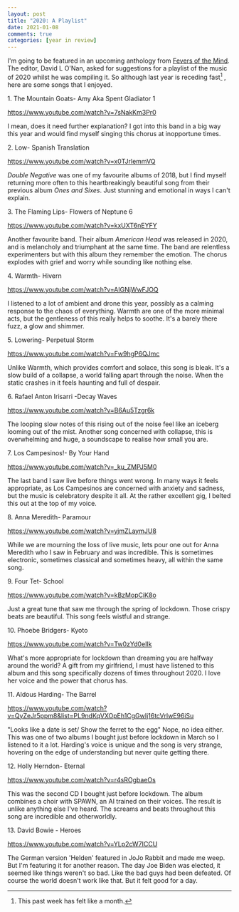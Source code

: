 ```yaml
---
layout: post
title: "2020: A Playlist"
date: 2021-01-08
comments: true
categories: [year in review]
---
```

I'm going to be featured in an upcoming anthology from [Fevers of the Mind](https://feversofthemind.wordpress.com/). The editor, David L O'Nan, asked for suggestions for a playlist of the music of 2020 whilst he was compiling it. So although last year is receding fast[^1] , here are some songs that I enjoyed.

1\. The Mountain Goats- Amy Aka Spent Gladiator 1

https://www.youtube.com/watch?v=7sNakKm3Pr0

I mean, does it need further explanation? I got into this band in a big way this year and would find myself singing this chorus at inopportune times.

2\. Low- Spanish Translation

https://www.youtube.com/watch?v=x0TJrlemmVQ

*Double Negative* was one of my favourite albums of 2018, but I find myself returning more often to this heartbreakingly beautiful song from their previous album *Ones and Sixes*.  Just stunning and emotional in ways I can't explain.

3\. The Flaming Lips- Flowers of Neptune 6

https://www.youtube.com/watch?v=kxUXT6nEYFY

Another favourite band. Their album *American Head* was released in 2020, and is melancholy and triumphant at the same time. The band are relentless experimenters but with this album they remember the emotion. The chorus explodes with grief and worry while sounding like nothing else.

4\. Warmth- Hivern

https://www.youtube.com/watch?v=AIGNjWwFJOQ

I listened to a lot of ambient and drone this year, possibly as a calming response to the chaos of everything. Warmth are one of the more minimal acts, but the gentleness of this really helps to soothe. It's a barely there fuzz, a glow and shimmer.

5\. Lowering- Perpetual Storm

https://www.youtube.com/watch?v=Fw9hgP6QJmc

Unlike Warmth, which provides comfort and solace, this song is bleak. It's a slow build of a collapse, a world falling apart through the noise. When the static crashes in it feels haunting and full of despair.

6\. Rafael Anton Irisarri -Decay Waves

https://www.youtube.com/watch?v=B6Au5Tzgr6k

The looping slow notes of this rising out of the noise feel like an iceberg looming out of the mist. Another song concerned with collapse, this is overwhelming and huge, a soundscape to realise how small you are.

7\. Los Campesinos!- By Your Hand

https://www.youtube.com/watch?v=_ku_ZMPJ5M0

The last band I saw live before things went wrong. In many ways it feels appropriate, as Los Campesinos are concerned with anxiety and sadness, but the music is celebratory despite it all. At the rather excellent gig, I belted this out at the top of my voice.

8\. Anna Meredith- Paramour

https://www.youtube.com/watch?v=yjmZLaymJU8

While we are mourning the loss of live music, lets pour one out for Anna Meredith who I saw in February and was incredible. This is sometimes electronic, sometimes classical and sometimes heavy, all within the same song.

9\. Four Tet- School

https://www.youtube.com/watch?v=kBzMopCiK8o 

Just a great tune that saw me through the spring of lockdown. Those crispy beats are beautiful. This song feels wistful and strange.

10\. Phoebe Bridgers- Kyoto

https://www.youtube.com/watch?v=Tw0zYd0eIlk

What's more appropriate for lockdown than dreaming you are halfway around the world? A gift from my girlfriend, I must have listened to this album and this song specifically dozens of times throughout 2020. I love her voice and the power that chorus has.

11\. Aldous Harding- The Barrel

https://www.youtube.com/watch?v=QyZeJr5ppm8&list=PL9ndKqVXOpEh1CgGwIj16tcVrlwE96iSu

"Looks like a date is set/ Show the ferret to the egg" Nope, no idea either. This was one of two albums I bought just before lockdown in March so I listened to it a lot. Harding's voice is unique and the song is very strange, hovering on the edge of understanding but never quite getting there.

12\. Holly Herndon- Eternal

https://www.youtube.com/watch?v=r4sROgbaeOs

This was the second CD I bought just before lockdown. The album combines a choir with SPAWN, an AI trained on their voices. The result is unlike anything else I've heard. The screams and beats throughout this song are incredible and otherworldly.

13\. David Bowie - Heroes

https://www.youtube.com/watch?v=YLp2cW7ICCU

The German version 'Helden' featured in JoJo Rabbit and made me weep. But I'm featuring it for another reason. The day Joe Biden was elected, it seemed like things weren't so bad. Like the bad guys had been defeated. Of course the world doesn't work like that. But it felt good for a day.

[^1]: This past week has felt like a month.
